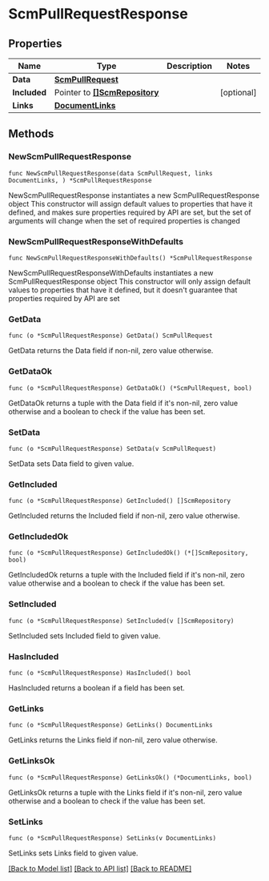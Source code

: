 # ScmPullRequestResponse

## Properties

Name | Type | Description | Notes
------------ | ------------- | ------------- | -------------
**Data** | [**ScmPullRequest**](ScmPullRequest.md) |  | 
**Included** | Pointer to [**[]ScmRepository**](ScmRepository.md) |  | [optional] 
**Links** | [**DocumentLinks**](DocumentLinks.md) |  | 

## Methods

### NewScmPullRequestResponse

`func NewScmPullRequestResponse(data ScmPullRequest, links DocumentLinks, ) *ScmPullRequestResponse`

NewScmPullRequestResponse instantiates a new ScmPullRequestResponse object
This constructor will assign default values to properties that have it defined,
and makes sure properties required by API are set, but the set of arguments
will change when the set of required properties is changed

### NewScmPullRequestResponseWithDefaults

`func NewScmPullRequestResponseWithDefaults() *ScmPullRequestResponse`

NewScmPullRequestResponseWithDefaults instantiates a new ScmPullRequestResponse object
This constructor will only assign default values to properties that have it defined,
but it doesn't guarantee that properties required by API are set

### GetData

`func (o *ScmPullRequestResponse) GetData() ScmPullRequest`

GetData returns the Data field if non-nil, zero value otherwise.

### GetDataOk

`func (o *ScmPullRequestResponse) GetDataOk() (*ScmPullRequest, bool)`

GetDataOk returns a tuple with the Data field if it's non-nil, zero value otherwise
and a boolean to check if the value has been set.

### SetData

`func (o *ScmPullRequestResponse) SetData(v ScmPullRequest)`

SetData sets Data field to given value.


### GetIncluded

`func (o *ScmPullRequestResponse) GetIncluded() []ScmRepository`

GetIncluded returns the Included field if non-nil, zero value otherwise.

### GetIncludedOk

`func (o *ScmPullRequestResponse) GetIncludedOk() (*[]ScmRepository, bool)`

GetIncludedOk returns a tuple with the Included field if it's non-nil, zero value otherwise
and a boolean to check if the value has been set.

### SetIncluded

`func (o *ScmPullRequestResponse) SetIncluded(v []ScmRepository)`

SetIncluded sets Included field to given value.

### HasIncluded

`func (o *ScmPullRequestResponse) HasIncluded() bool`

HasIncluded returns a boolean if a field has been set.

### GetLinks

`func (o *ScmPullRequestResponse) GetLinks() DocumentLinks`

GetLinks returns the Links field if non-nil, zero value otherwise.

### GetLinksOk

`func (o *ScmPullRequestResponse) GetLinksOk() (*DocumentLinks, bool)`

GetLinksOk returns a tuple with the Links field if it's non-nil, zero value otherwise
and a boolean to check if the value has been set.

### SetLinks

`func (o *ScmPullRequestResponse) SetLinks(v DocumentLinks)`

SetLinks sets Links field to given value.



[[Back to Model list]](../README.md#documentation-for-models) [[Back to API list]](../README.md#documentation-for-api-endpoints) [[Back to README]](../README.md)


